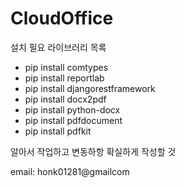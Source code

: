 # CloudOffice

설치 필요 라이브러리 목록

- pip install comtypes
- pip install reportlab
- pip install djangorestframework
- pip install docx2pdf
- pip install python-docx
- pip install pdfdocument
- pip install pdfkit

알아서 작업하고 변동하항 확실하게 작성할 것

email: honk01281@gmailcom
